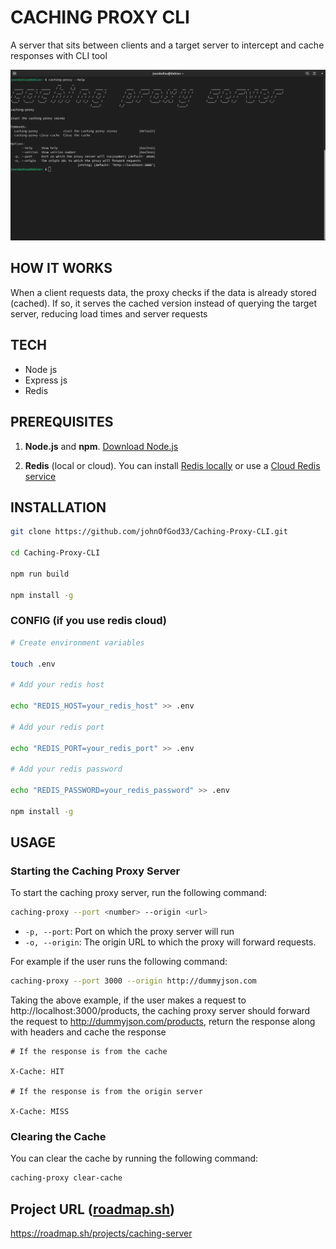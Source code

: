 # CACHING PROXY CLI

A server that sits between clients and a target server to intercept and cache responses with CLI tool

![alt text](asset/cli%20example.png)

## HOW IT WORKS

When a client requests data, the proxy checks if the data is already stored (cached). If so, it serves the cached version instead of querying the target server, reducing load times and server requests

## TECH

- Node js
- Express js
- Redis

## PREREQUISITES

1. **Node.js** and **npm**. [Download Node.js](https://nodejs.org/)

2. **Redis** (local or cloud). You can install [Redis locally](https://redis.io/docs/latest/operate/oss_and_stack/install/install-redis/) or use a [Cloud Redis service](https://redis.io/cloud/)

## INSTALLATION

```bash
git clone https://github.com/johnOfGod33/Caching-Proxy-CLI.git

cd Caching-Proxy-CLI

npm run build

npm install -g
```

### CONFIG (if you use redis cloud)

```bash
# Create environment variables

touch .env

# Add your redis host

echo "REDIS_HOST=your_redis_host" >> .env

# Add your redis port

echo "REDIS_PORT=your_redis_port" >> .env

# Add your redis password

echo "REDIS_PASSWORD=your_redis_password" >> .env

npm install -g
```

## USAGE

### Starting the Caching Proxy Server

To start the caching proxy server, run the following command:

```bash
caching-proxy --port <number> --origin <url>
```

- `-p, --port`: Port on which the proxy server will run
- `-o, --origin`: The origin URL to which the proxy will forward requests.

For example if the user runs the following command:

```bash
caching-proxy --port 3000 --origin http://dummyjson.com
```

Taking the above example, if the user makes a request to http://localhost:3000/products, the caching proxy server should forward the request to http://dummyjson.com/products, return the response along with headers and cache the response

```
# If the response is from the cache

X-Cache: HIT

# If the response is from the origin server

X-Cache: MISS
```

### Clearing the Cache

You can clear the cache by running the following command:

```bash
caching-proxy clear-cache
```

## Project URL ([roadmap.sh](https://roadmap.sh))

https://roadmap.sh/projects/caching-server

